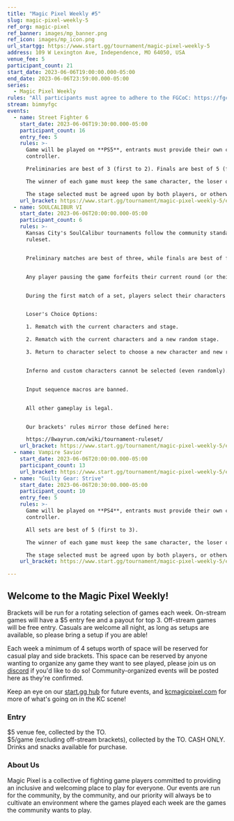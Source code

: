 ```yaml
---
title: "Magic Pixel Weekly #5"
slug: magic-pixel-weekly-5
ref_org: magic-pixel
ref_banner: images/mp_banner.png
ref_icon: images/mp_icon.png
url_startgg: https://www.start.gg/tournament/magic-pixel-weekly-5
address: 109 W Lexington Ave, Independence, MO 64050, USA
venue_fee: 5
participant_count: 21
start_date: 2023-06-06T19:00:00.000-05:00
end_date: 2023-06-06T23:59:00.000-05:00
series:
  - Magic Pixel Weekly
rules: "All participants must agree to adhere to the FGCoC: https://fgcoc.com/"
stream: bimmyfgc
events:
  - name: Street Fighter 6
    start_date: 2023-06-06T19:30:00.000-05:00
    participant_count: 16
    entry_fee: 5
    rules: >-
      Game will be played on **PS5**, entrants must provide their own compatible
      controller.  

      Preliminaries are best of 3 (first to 2). Finals are best of 5 (first to 3).  

      The winner of each game must keep the same character, the loser of that game may switch characters.  

      The stage selected must be agreed upon by both players, or otherwise selected at random.
    url_bracket: https://www.start.gg/tournament/magic-pixel-weekly-5/events/street-fighter-6/brackets/1383088/2101511
  - name: SOULCALIBUR VI
    start_date: 2023-06-06T20:00:00.000-05:00
    participant_count: 6
    rules: >-
      Kansas City's SoulCalibur tournaments follow the community standard
      ruleset.


      Preliminary matches are best of three, while finals are best of five.


      Any player pausing the game forfeits their current round (or their next round if they are not a participant in the current match).


      During the first match of a set, players select their characters and the stage is selected at random.  After a match, the winner is "locked" into their character.  They are not permitted to switch their character until (and unless) they lose a subsequent match.  All matches within a set are loser's choice, with no cap on a particular option.


      Loser's Choice Options:

      1. Rematch with the current characters and stage.

      2. Rematch with the current characters and a new random stage.

      3. Return to character select to choose a new character and new random stage.


      Inferno and custom characters cannot be selected (even randomly).


      Input sequence macros are banned.


      All other gameplay is legal.


      Our brackets' rules mirror those defined here:

      https://8wayrun.com/wiki/tournament-ruleset/
    url_bracket: https://www.start.gg/tournament/magic-pixel-weekly-5/events/scvi-double-elimination/brackets/1383086/2101509
  - name: Vampire Savior
    start_date: 2023-06-06T20:00:00.000-05:00
    participant_count: 13
    url_bracket: https://www.start.gg/tournament/magic-pixel-weekly-5/events/vampire-savior/brackets/1383113/2101561
  - name: "Guilty Gear: Strive"
    start_date: 2023-06-06T20:30:00.000-05:00
    participant_count: 10
    entry_fee: 5
    rules: >-
      Game will be played on **PS4**, entrants must provide their own compatible
      controller.  

      All sets are best of 5 (first to 3).  

      The winner of each game must keep the same character, the loser of that game may switch characters.  

      The stage selected must be agreed upon by both players, or otherwise selected at random.
    url_bracket: https://www.start.gg/tournament/magic-pixel-weekly-5/events/strive/brackets/1383082/2101505

---
```


## Welcome to the Magic Pixel Weekly! 

Brackets will be run for a rotating selection of games each week. On-stream games will have a $5 entry fee and a payout for top 3. Off-stream games will be free entry. Casuals are welcome all night, as long as setups are available, so please bring a setup if you are able!

Each week a minimum of 4 setups worth of space will be reserved for casual play and side brackets. This space can be reserved by anyone wanting to organize any game they want to see played, please join us on [discord](https://discord.gg/jkmn6CVrrQ) if you'd like to do so! Community-organized events will be posted here as they're confirmed.

Keep an eye on our [start.gg hub](https://www.start.gg/hub/magic-pixel) for future events, and [kcmagicpixel.com](https://kcmagicpixel.com) for more of what's going on in the KC scene!

### Entry

$5 venue fee, collected by the TO.  
$5/game (excluding off-stream brackets), collected by the TO. CASH ONLY.  
Drinks and snacks available for purchase.

### About Us

Magic Pixel is a collective of fighting game players committed to providing an inclusive and welcoming place to play for everyone. Our events are run for the community, by the community, and our priority will always be to cultivate an environment where the games played each week are the games the community wants to play.
  